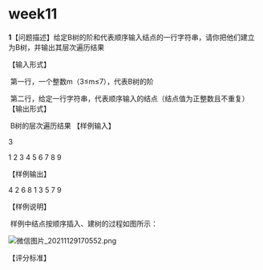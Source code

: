 # week11

**1**【问题描述】给定B树的阶和代表顺序输入结点的一行字符串，请你把他们建立为B树，并输出其层次遍历结果

【输入形式】

​    第一行，一个整数m（3≤m≤7），代表B树的阶

​    第二行，给定一行字符串，代表顺序输入的结点（结点值为正整数且不重复）
【输出形式】

​    B树的层次遍历结果
【样例输入】

3

1 2 3 4 5 6 7 8 9

【样例输出】

4 2 6 8 1 3 5 7 9

【样例说明】

​    样例中结点按顺序插入、建树的过程如图所示：

![微信图片_20211129170552.png](https://judge-buaa-edu-cn.vpn.buaa.edu.cn:8118/userfiles/image/2021/1638176790479091649.png)

【评分标准】